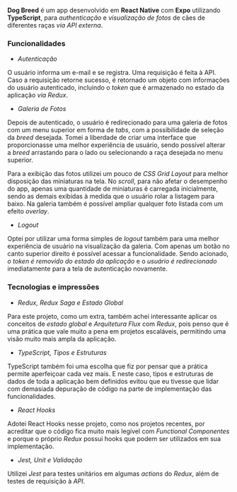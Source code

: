**Dog Breed** é um app desenvolvido em **React Native** com **Expo** utilizando **TypeScript**, para _authenticação_ e _visualização de fotos_ de cães de diferentes raças _via API externa_.

### Funcionalidades

- _Autenticação_

O usuário informa um e-mail e se registra. Uma requisição é feita à API. Caso a requisição retorne sucesso, é retornado um objeto com informações do usuário autenticado, incluindo o _token_ que é armazenado no estado da aplicação _via Redux_.

- _Galeria de Fotos_

Depois de autenticado, o usuário é redirecionado para uma galeria de fotos com um menu superior em forma de _tabs_, com a possibilidade de seleção da _breed_ desejada. Tomei a liberdade de criar uma interface que proporcionasse uma melhor experiência de usuário, sendo possível alterar a _breed_ arrastando para o lado ou selecionando a raça desejada no menu superior.

Para a exibição das fotos utilizei um pouco de _CSS Grid Layout_ para melhor disposição das miniaturas na tela. No _scroll_, para não afetar o desempenho do app, apenas uma quantidade de miniaturas é carregada inicialmente, sendo as demais exibidas à medida que o usuário rolar a listagem para baixo. Na galeria também é possível ampliar qualquer foto listada com um efeito _overlay_.

- _Logout_

Optei por utilizar uma forma simples de _logout_ também para uma melhor experiência de usuário na visualização da galeria. Com apenas um botão no canto superior direito é possível acessar a funcionalidade. Sendo acionado, _o token é removido do estado da aplicação_ e o _usuário é redirecionado_ imediatamente para a tela de autenticação novamente.

### Tecnologias e impressões

- _Redux, Redux Saga e Estado Global_

Para este projeto, como um extra, também achei interessante aplicar os conceitos de _estado global_ e _Arquitetura Flux_ com _Redux_, pois penso que é uma prática que vale muito a pena em projetos escaláveis, permitindo uma visão muito mais ampla da aplicação.

- _TypeScript, Tipos e Estruturas_

TypeScript também foi uma escolha que fiz por pensar que a prática permite aperfeiçoar cada vez mais. E neste caso, tipos e estruturas de dados de toda a aplicação bem definidos evitou que eu tivesse que lidar com demasiada depuração de código na parte de implementação das funcionalidades.

- _React Hooks_

Adotei React Hooks nesse projeto, como nos projetos recentes, por acreditar que o código fica muito mais legível com _Functional Componentes_ e porque o próprio _Redux_ possui hooks que podem ser utilizados em sua implementação.

- _Jest, Unit e Validação_

Utilizei _Jest_ para testes unitários em algumas _actions_ do _Redux_, além de testes de requisição à _API_.
